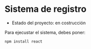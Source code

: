 <h1> Sistema de registro</h1>

- Estado del proyecto: en costrucción

Para ejecustar el sistema, debes poner:

```npm install react```

